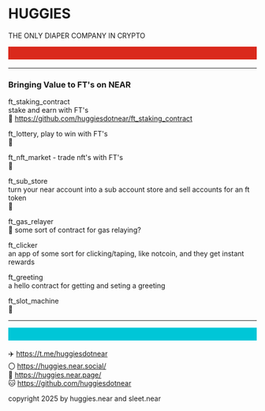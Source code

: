 # HUGGIES

THE ONLY DIAPER COMPANY IN CRYPTO

![](../src/red_banner_100px.svg)

---

### Bringing Value to FT's on NEAR

ft_staking_contract
<br/>
stake and earn with FT's
<br/>
🍴 https://github.com/huggiesdotnear/ft_staking_contract


ft_lottery, play to win with FT's
<br/>
🚧

ft_nft_market - trade nft's with FT's
<br/>
🚧

ft_sub_store
<br/>
turn your near account into a sub account store and sell accounts for an ft token
<br/>
🚧


ft_gas_relayer
<br/>
🚧 some sort of contract for gas relaying?

ft_clicker
<br/>
an app of some sort for clicking/taping, like notcoin, and they get instant rewards

ft_greeting
<br/>
a hello contract for getting and seting a greeting


ft_slot_machine
<br/>
🚧

---
![](../src/blue_banner_100px.svg)

✈️ https://t.me/huggiesdotnear
<br/>
〇 https://huggies.near.social/
<br/>
🔗 https://huggies.near.page/
<br/>
🐱 https://github.com/huggiesdotnear

copyright 2025 by huggies.near and sleet.near
